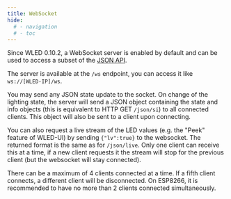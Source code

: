```yaml
---
title: WebSocket
hide:
  # - navigation
  # - toc
---
```


Since WLED 0.10.2, a WebSocket server is enabled by default and can be used to access a subset of the [JSON API](/Aircoookie/WLED/wiki/JSON-API).

The server is available at the `/ws` endpoint, you can access it like `ws://[WLED-IP]/ws`.

You may send any JSON state update to the socket.
On change of the lighting state, the server will send a JSON object containing the state and info objects (this is equivalent to HTTP GET `/json/si`) to all connected clients. This object will also be sent to a client upon connecting.

You can also request a live stream of the LED values (e.g. the "Peek" feature of WLED-UI) by sending `{"lv":true}` to the websocket. The returned format is the same as for `/json/live`. Only one client can receive this at a time, if a new client requests it the stream will stop for the previous client (but the websocket will stay connected).

There can be a maximum of 4 clients connected at a time. If a fifth client connects, a different client will be disconnected. On ESP8266, it is recommended to have no more than 2 clients connected simultaneously.